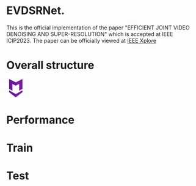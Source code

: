 # EVDSRNet.
This is the official implementation of the paper "EFFICIENT JOINT VIDEO DENOISING AND SUPER-RESOLUTION" which is accepted at IEEE ICIP2023. The paper can be officially viewed at [IEEE Xplore](https://www.google.com)

# Overall structure
![alt text](https://github.com/adam-p/markdown-here/raw/master/src/common/images/icon48.png "Logo Title Text 1")

# Performance

# Train

# Test
